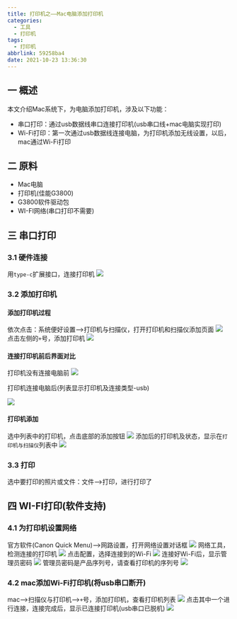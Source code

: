 ```yaml
---
title: 打印机之——Mac电脑添加打印机
categories:
  - 工具
  - 打印机
tags:
  - 打印机
abbrlink: 59258ba4
date: 2021-10-23 13:36:30
---
```

## 一 概述

本文介绍Mac系统下，为电脑添加打印机，涉及以下功能：

* 串口打印：通过usb数据线串口连接打印机(usb串口线+mac电脑实现打印)
* Wi-Fi打印：第一次通过usb数据线连接电脑，为打印机添加无线设置，以后，mac通过Wi-Fi打印

<!--more-->

## 二 原料

* Mac电脑
* 打印机(佳能G3800)
* G3800软件驱动包
* WI-FI网络(串口打印不需要)

## 三 串口打印

### 3.1 硬件连接

用`type-c`扩展接口，连接打印机
![][1]

### 3.2 添加打印机

#### 添加打印机过程

依次点击：系统便好设置——>打印机与扫描仪，打开打印机和扫描仪添加页面
![][2]
点击左侧的`+`号，添加打印机
![][3]

#### 连接打印机前后界面对比

打印机没有连接电脑前
![][4]

打印机连接电脑后(列表显示打印机及连接类型-usb)

![][5]

#### 打印机添加

选中列表中的打印机，点击底部的添加按钮
![][6]
添加后的打印机及状态，显示在`打印机与扫描仪`列表中
![][7]

### 3.3 打印

选中要打印的照片或文件：文件——>打印，进行打印了

## 四 WI-FI打印(软件支持)

### 4.1 为打印机设置网络

官方软件(Canon Quick Menu)——>网路设置，打开网络设置对话框
![][8]
网络工具，检测连接的打印机
![][9]
点击配置，选择连接到的Wi-Fi
![][10]
连接好Wi-Fi后，显示管理员密码
![][11]
管理员密码是产品序列号，请查看打印机的序列号
![][12]

### 4.2 mac添加Wi-Fi打印机(将usb串口断开)

mac——>扫描仪与打印机——>`+`号，添加打印机，查看打印机列表
![][13]
点击其中一个进行连接，连接完成后，显示已连接打印机(usb串口已脱机)
![][14]




[1]:https://cdn.jsdelivr.net/gh/PGzxc/CDN/blog-tools/printer-mac-device-connect-view.png
[2]:https://cdn.jsdelivr.net/gh/PGzxc/CDN/blog-image/mac-print-scanner.png
[3]:https://cdn.jsdelivr.net/gh/PGzxc/CDN/blog-tools/printer-mac-setting-add-button.png
[4]:https://cdn.jsdelivr.net/gh/PGzxc/CDN/blog-tools/printer-mac-connect-list-none.png
[5]:https://cdn.jsdelivr.net/gh/PGzxc/CDN/blog-tools/printer-mac-connect-list-device-usb.png
[6]:https://cdn.jsdelivr.net/gh/PGzxc/CDN/blog-tools/printer-mac-connect-list-device-usb-add.png
[7]:https://cdn.jsdelivr.net/gh/PGzxc/CDN/blog-tools/printer-mac-print-usb-on-list.png
[8]:https://cdn.jsdelivr.net/gh/PGzxc/CDN/blog-tools/printer-mac-software-net-settings.png
[9]:https://cdn.jsdelivr.net/gh/PGzxc/CDN/blog-tools/printer-mac-software-net-tools-device.png
[10]:https://cdn.jsdelivr.net/gh/PGzxc/CDN/blog-tools/printer-mac-software-net-tools-connect.png
[11]:https://cdn.jsdelivr.net/gh/PGzxc/CDN/blog-tools/printer-mac-software-net-tools-admin-password.png
[12]:https://cdn.jsdelivr.net/gh/PGzxc/CDN/blog-tools/printer-mac-printer-serial-no.png
[13]:https://cdn.jsdelivr.net/gh/PGzxc/CDN/blog-tools/printer-mac-connect-wifi-list.png
[14]:https://cdn.jsdelivr.net/gh/PGzxc/CDN/blog-tools/printer-mac-wifi-device-add.png
